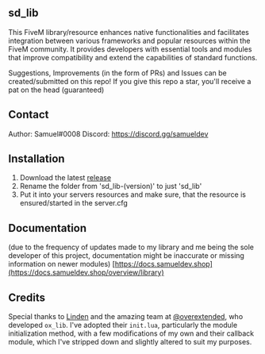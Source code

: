 ## sd_lib
This FiveM library/resource enhances native functionalities and facilitates integration between various frameworks and popular resources within the FiveM community. It provides developers with essential tools and modules that improve compatibility and extend the capabilities of standard functions.

Suggestions, Improvements (in the form of PRs) and Issues can be created/submitted on this repo! If you give this repo a star, you'll receive a pat on the head (guaranteed)

## Contact
Author: Samuel#0008
Discord: https://discord.gg/samueldev

## Installation
1. Download the latest [release](https://github.com/Samuels-Development/sd_lib/releases)
2. Rename the folder from 'sd_lib-(version)' to just 'sd_lib'
3. Put it into your servers resources and make sure, that the resource is ensured/started in the server.cfg

## Documentation
(due to the frequency of updates made to my library and me being the sole developer of this project, documentation might be inaccurate or missing information on newer modules)
[https://docs.samueldev.shop](https://docs.samueldev.shop/overview/library)

## Credits
Special thanks to [Linden](https://github.com/thelindat) and the amazing team at [@overextended](https://github.com/overextended), who developed `ox_lib`. I've adopted their `init.lua`, particularly the module initialization method, with a few modifications of my own and their callback module, which I've stripped down and slightly altered to suit my purposes.
